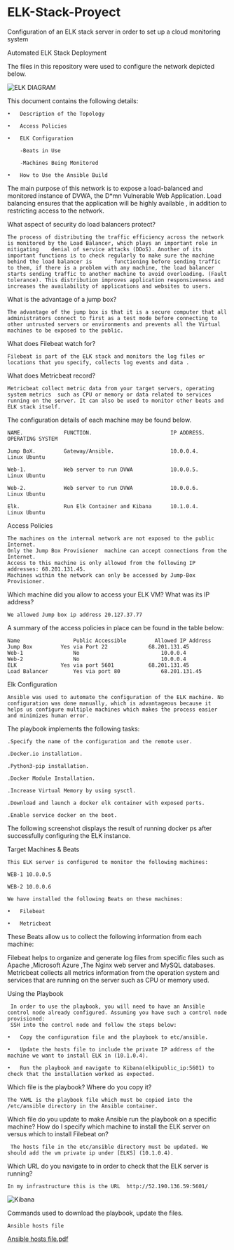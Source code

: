 # ELK-Stack-Proyect
Configuration of  an ELK stack server in order to set up a cloud monitoring system

Automated ELK Stack Deployment

The files in this repository were used to configure the network depicted below.

![ELK DIAGRAM](https://user-images.githubusercontent.com/101161631/159064627-71c8c2d1-1f6e-40d1-aa3b-586961ae6952.png)


This document contains the following details:

    •	Description of the Topology

    •	Access Policies

    •	ELK Configuration

        -Beats in Use
    
        -Machines Being Monitored

    •	How to Use the Ansible Build

The main purpose of this network is to expose a load-balanced and monitored instance of DVWA, the D*mn Vulnerable Web Application. Load balancing ensures that the application will be highly available , in addition to restricting access to the network.


What aspect of security do load balancers protect? 

    The process of distributing the traffic efficiency across the network is monitored by the Load Balancer, which plays an important role in mitigating    denial of service attacks (DDoS). Another of its important functions is to check regularly to make sure the machine behind the load balancer is       functioning before sending traffic to them, if there is a problem with any machine, the load balancer starts sending traffic to another machine to avoid overloading. (Fault tolerance). This distribution improves application responsiveness and increases the availability of applications and websites to users.


What is the advantage of a jump box?

    The advantage of the jump box is that it is a secure computer that all administrators connect to first as a test mode before connecting to other untrusted servers or environments and prevents all the Virtual machines to be exposed to the public.


What does Filebeat watch for?


    Filebeat is part of the ELK stack and monitors the log files or locations that you specify, collects log events and data .  


What does Metricbeat record?

    Metricbeat collect metric data from your target servers, operating system metrics  such as CPU or memory or data related to services running on the server. It can also be used to monitor other beats and ELK stack itself. 


The configuration details of each machine may be found below.

    NAME.             FUNCTION.                         IP ADDRESS.             OPERATING SYSTEM

    Jump BoX.         Gateway/Ansible.                  10.0.0.4.               Linux Ubuntu 

    Web-1.            Web server to run DVWA            10.0.0.5.               Linux Ubuntu 

    Web-2.            Web server to run DVWA            10.0.0.6.               Linux Ubuntu

    Elk.              Run Elk Container and Kibana      10.1.0.4.               Linux Ubuntu 


Access Policies

    The machines on the internal network are not exposed to the public Internet.
    Only the Jump Box Provisioner  machine can accept connections from the Internet. 
    Access to this machine is only allowed from the following IP addresses: 68.201.131.45.
    Machines within the network can only be accessed by Jump-Box Provisioner.


Which machine did you allow to access your ELK VM? What was its IP address?

    We allowed Jump box ip address 20.127.37.77   

A summary of the access policies in place can be found in the table below:

    Name	             Public Accessible	       Allowed IP Address
    Jump Box	     Yes via Port 22	         68.201.131.45
    Web-1	             No	                         10.0.0.4
    Web-2	             No	                         10.0.0.4
    ELK	             Yes via port 5601	         68.201.131.45
    Load Balancer	     Yes via port 80	         68.201.131.45


Elk Configuration

    Ansible was used to automate the configuration of the ELK machine. No configuration was done manually, which is advantageous because it helps us configure multiple machines which makes the process easier and minimizes human error.

 
The playbook implements the following tasks:

    .Specify the name of the configuration and the remote user.

    .Docker.io installation.

    .Python3-pip installation.

    .Docker Module Installation.

    .Increase Virtual Memory by using sysctl.

    .Download and launch a docker elk container with exposed ports.

    .Enable service docker on the boot.


The following screenshot displays the result of running docker ps after successfully configuring the ELK instance.



Target Machines & Beats

    This ELK server is configured to monitor the following machines:

    WEB-1 10.0.0.5

    WEB-2 10.0.0.6

    We have installed the following Beats on these machines:

    •	Filebeat

    •	Metricbeat


These Beats allow us to collect the following information from each machine:

Filebeat helps to organize and generate log files from specific files such as Apache ,Microsoft Azure ,The Nginx web server and MySQL databases. Metricbeat collects all metrics  information from the operation system and services that are running on the server  such as CPU or memory used.


Using the Playbook

     In order to use the playbook, you will need to have an Ansible control node already configured. Assuming you have such a control node provisioned:
     SSH into the control node and follow the steps below:

    •	Copy the configuration file and the playbook to etc/ansible.

    •	Update the hosts file to include the private IP address of the machine we want to install ELK in (10.1.0.4).

    •	Run the playbook and navigate to Kibana(elkipublic_ip:5601) to check that the installation worked as expected.


Which file is the playbook? Where do you copy it?

    The YAML is the playbook file which must be copied into the /etc/ansible directory in the Ansible container.


Which file do you update to make Ansible run the playbook on a specific machine? How do I specify which machine to install the ELK server on versus which to install Filebeat on?
     
     The hosts file in the etc/ansible directory must be updated. We should add the vm private ip under [ELKS] (10.1.0.4).
     
Which URL do you navigate to in order to check that the ELK server is running?

    In my infrastructure this is the URL  http://52.190.136.59:5601/ 
    
     
![Kibana](https://user-images.githubusercontent.com/101161631/159068666-8b02bdfc-2949-421a-a1a5-63056f5d3b8b.png)




Commands used  to download the playbook, update the files.


    Ansible hosts file 

[ Ansible hosts file.pdf](https://github.com/cricri2981/ELK-Stack-Proyect/files/8307207/Ansible.hosts.file.pdf)



















